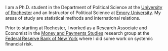 <!-- 
.. title: About
.. slug: about
.. date: 2013/09/04 08:00:00
.. tags: 
.. link: 
.. description: 
-->

I am a Ph.D. student in the Department of Political Science at the
[University of Rochester](http://www.rochester.edu/college/psc/new-site/)
and an Instructor of Political Science at [Emory University](http://polisci.emory.edu/home/).
My areas of study are statistical methods and international relations. 

Prior to starting at Rochester, I worked as a Research Associate and
Economist in the
[Money and Payments Studies](http://www.newyorkfed.org/research/payments_research/index.html)
research group at the
[Federal Reserve Bank of New York](http://www.newyorkfed.org/)
where I did some work on systemic financial risk.
